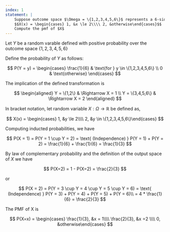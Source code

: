 ```yaml
---
index: 1
statement: |
    Suppose outcome space $\Omega = \{1,2,3,4,5,6\}$ represents a 6-sided die, and the probability function assigns probability $1/6$ to each outcome. Let random variable $X: \Omega \rightarrow \mathbb{R}$ be defined as, 
    $$X(x) = \begin{cases} 1, &x \le 2\\\\ 2, &otherwise\end{cases}$$
    Compute the pmf of $X$
---
```

Let $Y$ be a random varable defined with positive probability over the outcome space $\{1, 2, 3, 4, 5, 6\}$

Define the probability of $Y$  as follows:

$$
P(Y = y) = 
\begin{cases} 
\frac{1}{6} & \text{for } y \in \{1,2,3,4,5,6\} \\
0 & \text{otherwise} 
\end{cases}
$$

The implication of the defined transformation is 

$$
\begin{aligned}
Y = \{1,2\} & \Rightarrow X = 1 \\
Y = \{3,4,5,6\} & \Rightarrow X = 2
\end{aligned}
$$

In bracket notation, let random variable $X: \Omega \rightarrow \mathbb{R}$ be defined as, 

$$
X(x) = \begin{cases} 1, &y \le 2\\\\ 2, &y \in \{1,2,3,4,5,6\}\end{cases}
$$

Computing inducted probabilities, we have

$$
P(X = 1) = P(Y = 1 \cup Y = 2) = \text{  (Independence)  } P(Y = 1) + P(Y = 2)  = \frac{1}{6} + \frac{1}{6} = \frac{1}{3}
$$

By law of complementary probability and the definition of the output space of $X$ we have

$$ 
P(X=2) = 1 - P(X=2) = \frac{2}{3}
$$

or

$$
P(X = 2) = P(Y = 3 \cup Y = 4 \cup Y = 5 \cup Y = 6)  = \text{ (Independence) } P(Y = 3) + P(Y = 4) +  P(Y = 5) + P(Y = 6)\\
= 4 * \frac{1}{6} = \frac{2}{3}
$$

The PMF of X is 

$$
P(X=x) = \begin{cases} \frac{1}{3}, &x = 1\\\\ \frac{2}{3}, &x =2 \\\\ 0, &otherwise\end{cases}
$$



    
